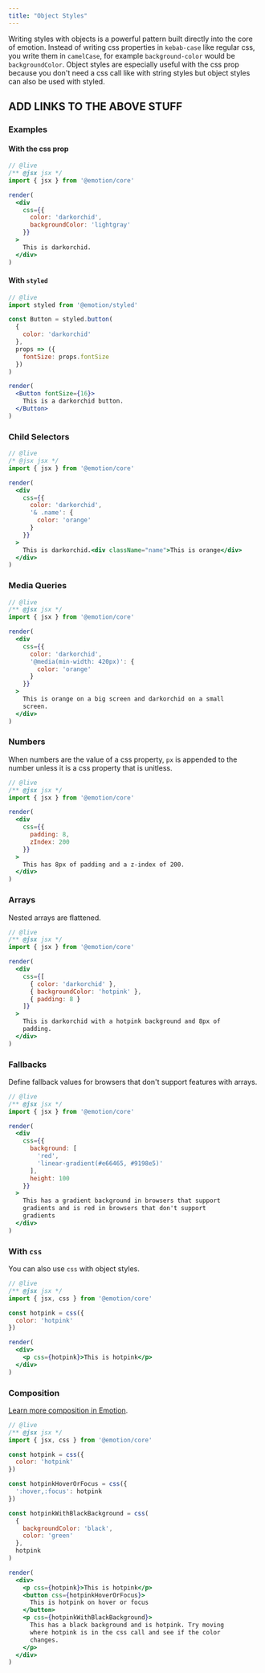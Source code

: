 ```yaml
---
title: "Object Styles"
---
```


Writing styles with objects is a powerful pattern built directly into the core of emotion. Instead of writing css properties in `kebab-case` like regular css, you write them in `camelCase`, for example `background-color` would be `backgroundColor`. Object styles are especially useful with the css prop because you don't need a css call like with string styles but object styles can also be used with styled.

## ADD LINKS TO THE ABOVE STUFF

### Examples

#### With the css prop

```jsx
// @live
/** @jsx jsx */
import { jsx } from '@emotion/core'

render(
  <div
    css={{
      color: 'darkorchid',
      backgroundColor: 'lightgray'
    }}
  >
    This is darkorchid.
  </div>
)
```

#### With `styled`

```jsx
// @live
import styled from '@emotion/styled'

const Button = styled.button(
  {
    color: 'darkorchid'
  },
  props => ({
    fontSize: props.fontSize
  })
)

render(
  <Button fontSize={16}>
    This is a darkorchid button.
  </Button>
)
```

### Child Selectors

```jsx
// @live
/* @jsx jsx */
import { jsx } from '@emotion/core'

render(
  <div
    css={{
      color: 'darkorchid',
      '& .name': {
        color: 'orange'
      }
    }}
  >
    This is darkorchid.<div className="name">This is orange</div>
  </div>
)
```

### Media Queries

```jsx
// @live
/** @jsx jsx */
import { jsx } from '@emotion/core'

render(
  <div
    css={{
      color: 'darkorchid',
      '@media(min-width: 420px)': {
        color: 'orange'
      }
    }}
  >
    This is orange on a big screen and darkorchid on a small
    screen.
  </div>
)
```

### Numbers

When numbers are the value of a css property, `px` is appended to the number unless it is a css property that is unitless.

```jsx
// @live
/** @jsx jsx */
import { jsx } from '@emotion/core'

render(
  <div
    css={{
      padding: 8,
      zIndex: 200
    }}
  >
    This has 8px of padding and a z-index of 200.
  </div>
)
```

### Arrays

Nested arrays are flattened.

```jsx
// @live
/** @jsx jsx */
import { jsx } from '@emotion/core'

render(
  <div
    css={[
      { color: 'darkorchid' },
      { backgroundColor: 'hotpink' },
      { padding: 8 }
    ]}
  >
    This is darkorchid with a hotpink background and 8px of
    padding.
  </div>
)
```

### Fallbacks

Define fallback values for browsers that don't support features with arrays.

```jsx
// @live
/** @jsx jsx */
import { jsx } from '@emotion/core'

render(
  <div
    css={{
      background: [
        'red',
        'linear-gradient(#e66465, #9198e5)'
      ],
      height: 100
    }}
  >
    This has a gradient background in browsers that support
    gradients and is red in browsers that don't support
    gradients
  </div>
)
```

### With `css`

You can also use `css` with object styles.

```jsx
// @live
/** @jsx jsx */
import { jsx, css } from '@emotion/core'

const hotpink = css({
  color: 'hotpink'
})

render(
  <div>
    <p css={hotpink}>This is hotpink</p>
  </div>
)
```

### Composition

[Learn more composition in Emotion](/docs/composition.md).

```jsx
// @live
/** @jsx jsx */
import { jsx, css } from '@emotion/core'

const hotpink = css({
  color: 'hotpink'
})

const hotpinkHoverOrFocus = css({
  ':hover,:focus': hotpink
})

const hotpinkWithBlackBackground = css(
  {
    backgroundColor: 'black',
    color: 'green'
  },
  hotpink
)

render(
  <div>
    <p css={hotpink}>This is hotpink</p>
    <button css={hotpinkHoverOrFocus}>
      This is hotpink on hover or focus
    </button>
    <p css={hotpinkWithBlackBackground}>
      This has a black background and is hotpink. Try moving
      where hotpink is in the css call and see if the color
      changes.
    </p>
  </div>
)
```
